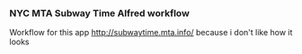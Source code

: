 ### NYC MTA Subway Time Alfred workflow

Workflow for this app http://subwaytime.mta.info/ because i don't like how it looks


